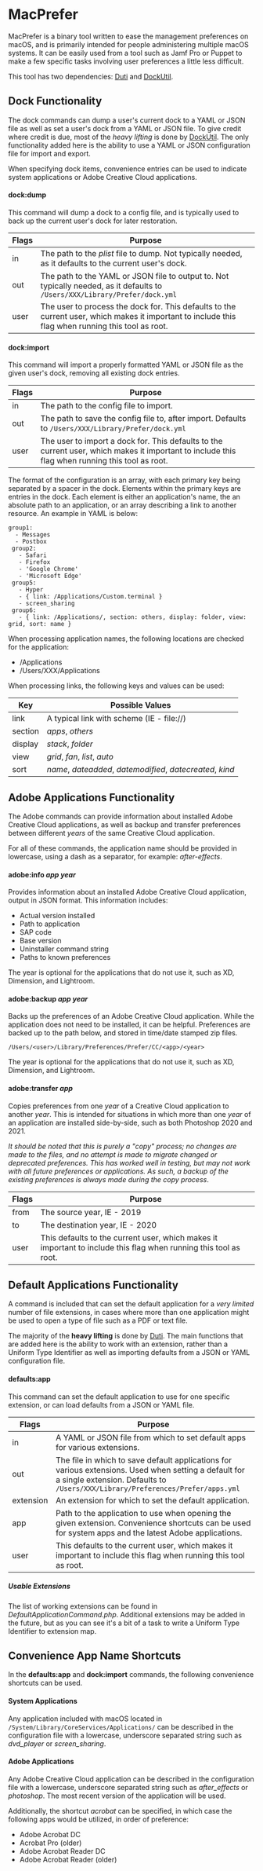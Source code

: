 # MacPrefer

MacPrefer is a binary tool written to ease the management preferences on macOS, and is primarily intended for people administering multiple macOS systems.  It can be easily used from a tool such as Jamf Pro or Puppet to make a few specific tasks involving user preferences a little less difficult.

This tool has two dependencies: [Duti](https://github.com/moretension/duti) and [DockUtil](https://github.com/kcrawford/dockutil).

## Dock Functionality

The dock commands can dump a user's current dock to a YAML or JSON file as well as set a user's dock from a YAML or JSON file.   To give credit where credit is due, most of the *heavy lifting* is done by [DockUtil](https://github.com/kcrawford/dockutil).  The only functionality added here is the ability to use a YAML or JSON configuration file for import and export.

When specifying dock items, convenience entries can be used to indicate system applications or Adobe Creative Cloud applications.

#### dock:dump 
This command will dump a dock to a config file, and is typically used to back up the current user's dock for later restoration.

|Flags  | Purpose |
|--|--|
| in | The path to the _plist_ file to dump. Not typically needed, as it defaults to the current user's dock. |
| out | The path to the YAML or JSON file to output to. Not typically needed, as it defaults to `/Users/XXX/Library/Prefer/dock.yml` |
| user | The user to process the dock for.  This defaults to the current user, which makes it important to include this flag when running this tool as root.|

#### dock:import
This command will import a properly formatted YAML or JSON file as the given user's dock, removing all existing dock entries.

|Flags  | Purpose |
|--|--|
| in | The path to the config file to import. |
| out | The path to save the config file to, after import. Defaults to `/Users/XXX/Library/Prefer/dock.yml` 
| user | The user to import a dock for.  This defaults to the current user, which makes it important to include this flag when running this tool as root.|

The format of the configuration is an array, with each primary key being separated by a spacer in the dock.  Elements within the primary keys are entries in the dock.  Each element is either an application's name, the an absolute path to an application, or an array describing a link to another resource.  An example in YAML is below:

    group1:
      - Messages
      - Postbox
     group2:
       - Safari
       - Firefox
       - 'Google Chrome'
       - 'Microsoft Edge'
     group5:
       - Hyper
       - { link: /Applications/Custom.terminal }
       - screen_sharing
     group6:
       - { link: /Applications/, section: others, display: folder, view: grid, sort: name }
 
When processing application names, the following locations are checked for the application:

 - /Applications
 - /Users/XXX/Applications

When processing links, the following keys and values can be used:

|Key  | Possible Values |
|--|--|
| link | A typical link with scheme (IE - file://) |
| section | _apps_, _others_ |
| display | _stack_, _folder_ |
| view | _grid_, _fan_, _list_, _auto_ |
| sort | _name_, _dateadded_, _datemodified_, _datecreated_, _kind_ |

## Adobe Applications Functionality

The Adobe commands can provide information about installed Adobe Creative Cloud applications, as well as backup and transfer preferences between different _years_ of the same Creative Cloud application.

For all of these commands, the application name should be provided in lowercase, using a dash as a separator, for example: _after-effects_.

#### adobe:info _app_ _year_
Provides information about an installed Adobe Creative Cloud application, output in JSON format.  This information includes:

 - Actual version installed
 - Path to application
 - SAP code
 - Base version
 - Uninstaller command string
 - Paths to known preferences

The year is optional for the applications that do not use it, such as XD, Dimension, and Lightroom.

#### adobe:backup _app_ _year_
Backs up the preferences of an Adobe Creative Cloud application.  While the application does not need to be installed, it can be helpful.  Preferences are backed up to the path below, and stored in time/date stamped zip files.

`/Users/<user>/Library/Preferences/Prefer/CC/<app>/<year>`

The year is optional for the applications that do not use it, such as XD, Dimension, and Lightroom.

#### adobe:transfer _app_
Copies preferences from one _year_ of a Creative Cloud application to another _year_.  This is intended for situations in which more than one _year_ of an application are installed side-by-side, such as both Photoshop 2020 and 2021.

_It should be noted that this is purely a  "copy" process; no changes are made to the files,  and no attempt is made to migrate changed or deprecated preferences.  This has worked well in testing, but may not work with all future preferences or applications.  As such, a backup of the existing preferences is always made during the copy process_.

|Flags  | Purpose |
|--|--|
| from | The source year, IE - 2019 |
| to | The destination year, IE - 2020 |
| user | This defaults to the current user, which makes it important to include this flag when running this tool as root. |

## Default Applications Functionality

A command is included that can set the default application for a _very limited_ number of file extensions, in cases where more than one application might be used to open a type of file such as a PDF or text file.  

The majority of the **heavy lifting** is done by [Duti](https://github.com/moretension/duti).  The main functions that are added here is the ability to work with an extension, rather than a Uniform Type Identifier as well as importing defaults from a JSON or YAML configuration file.

#### defaults:app
This command can set the default application to use for one specific extension, or can load defaults from a JSON or YAML file.

|Flags  | Purpose |
|--|--|
| in | A YAML or JSON file from which to set default apps for various extensions. | 
| out | The file in which to save default applications for various extensions.  Used when setting a default for a single extension.  Defaults to `/Users/XXX/Library/Preferences/Prefer/apps.yml` |
| extension | An extension for which to set the default application. |
| app | Path to the application to use when opening the given extension.  Convenience shortcuts can be used for system apps and the latest Adobe applications. |
| user | This defaults to the current user, which makes it important to include this flag when running this tool as root. |

##### Usable Extensions
The list of working extensions can be found in _DefaultApplicationCommand.php_.   Additional extensions may be added in the future, but as you can see it's a bit of a task to write a Uniform Type Identifier to extension map.

## Convenience App Name Shortcuts

In the **defaults:app** and **dock:import** commands, the following convenience shortcuts can be used.

#### System Applications
Any application included with macOS located in `/System/Library/CoreServices/Applications/` can be described in the configuration file with a lowercase, underscore separated string such as _dvd_player_ or _screen_sharing_.

#### Adobe Applications
Any Adobe Creative Cloud application can be described in the configuration file with a lowercase, underscore separated string such as _after_effects_ or _photoshop_.  The most recent version of the application will be used.

Additionally, the shortcut _acrobat_ can be specified, in which case the following apps would be utilized, in order of preference: 

 - Adobe Acrobat DC
 - Acrobat Pro (older)
 - Adobe Acrobat Reader DC
 - Adobe Acrobat Reader (older)
